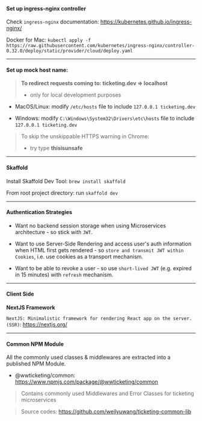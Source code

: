 #### Set up ingress-nginx controller

Check `ingress-nginx` documentation: https://kubernetes.github.io/ingress-nginx/

Docker for Mac:
`kubectl apply -f https://raw.githubusercontent.com/kubernetes/ingress-nginx/controller-0.32.0/deploy/static/provider/cloud/deploy.yaml`

---

#### Set up mock host name:

> **To redirect requests coming to: ticketing.dev => localhost**
>
> - only for local development purposes

- MacOS/Linux:
  modify `/etc/hosts` file to include `127.0.0.1 ticketing.dev`

* Windows:
  modify `C:\Windows\System32\Drivers\etc\hosts` file to include `127.0.0.1 ticketing.dev`

> To skip the unskippable HTTPS warning in Chrome:
>
> - try type **thisisunsafe**

---

#### Skaffold

Install Skaffold Dev Tool: `brew install skaffold`

From root project directory: run `skaffold dev`

---

#### Authentication Strategies

- Want no backend session storage when using Microservices architecture - so stick with `JWT`.

- Want to use Server-Side Rendering and access user's auth information when HTML first gets rendered - so `store and transmit JWT within Cookies`, i.e. use cookies as a transport mechanism.

- Want to be able to revoke a user - so use `short-lived JWT` (e.g. expired in 15 minutes) with `refresh` mechanism.

---

#### Client Side

**NextJS Framework**

`NextJS: Minimalistic framework for rendering React app on the server. (SSR)`: https://nextjs.org/

---

#### Common NPM Module

All the commonly used classes & middlewares are extracted into a published NPM Module.

- @wwticketing/common: https://www.npmjs.com/package/@wwticketing/common

> Contains commonly used Middlewares and Error Classes for ticketing microservices

> Source codes: https://github.com/weilyuwang/ticketing-common-lib
